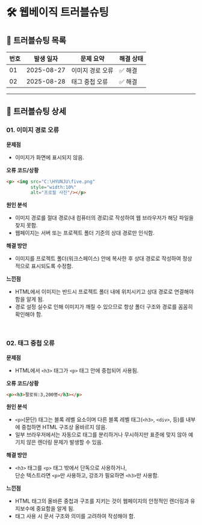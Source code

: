 # 🛠️ 웹베이직 트러블슈팅

## 📌 트러블슈팅 목록

| 번호 | 발생 일자 | 문제 요약           | 해결 상태 |
|------|----------|--------------------|-----------|
| 01   |2025-08-27| 이미지 경로 오류    | ✅ 해결    |
| 02   |2025-08-28| 태그 중첩 오류      | ✅ 해결    |

---

## 📝 트러블슈팅 상세

### 01. 이미지 경로 오류

**문제점**  
- 이미지가 화면에 표시되지 않음.

**오류 코드/상황**  
```html
<p> <img src="C:\HYUNJU\five.png"
         style="width:10%"
         alt="프로필 사진"/></p>
```

**원인 분석**  
- 이미지 경로를 절대 경로(내 컴퓨터의 경로)로 작성하여 웹 브라우저가 해당 파일을 찾지 못함.
- 웹페이지는 서버 또는 프로젝트 폴더 기준의 상대 경로만 인식함.

**해결 방안**  
- 이미지를 프로젝트 폴더(워크스페이스) 안에 복사한 후 상대 경로로 작성하여 정상적으로 표시되도록 수정함.

**느낀점**  
- HTML에서 이미지는 반드시 프로젝트 폴더 내에 위치시키고 상대 경로로 연결해야 함을 알게 됨.
- 경로 설정 실수로 인해 이미지가 깨질 수 있으므로 항상 폴더 구조와 경로를 꼼꼼히 확인해야 함.

<br/>

### 02. 태그 중첩 오류

**문제점**  
- HTML에서 `<h3>` 태그가 `<p>` 태그 안에 중첩되어 사용됨.

**오류 코드/상황**  
```html
<p><h3>팔로워:3,200명</h3></p>
```

**원인 분석**  
- `<p>`(문단) 태그는 블록 레벨 요소이며 다른 블록 레벨 태그(`<h3>`, `<div>`, 등)를 내부에 중첩하면 HTML 구조상 올바르지 않음.
- 일부 브라우저에서는 자동으로 태그를 분리하거나 무시하지만 표준에 맞지 않아 예기치 않은 렌더링 문제가 발생할 수 있음.

**해결 방안**  
- `<h3>` 태그를 `<p>` 태그 밖에서 단독으로 사용하거나,  
  단순 텍스트라면 `<p>`만 사용하고, 강조가 필요하면 `<h3>`만 사용함.

**느낀점**  
- HTML 태그의 올바른 중첩과 구조를 지키는 것이 웹페이지의 안정적인 렌더링과 유지보수에 중요함을 알게 됨.
- 태그 사용 시 문서 구조와 의미를 고려하여 작성해야 함.
